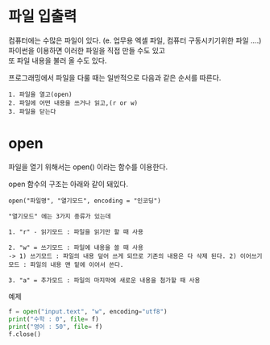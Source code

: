 # 파일 입출력

컴퓨터에는 수많은 파일이 있다. (e. 업무용 엑셀 파일, 컴퓨터 구동시키기위한 파일 ....)  
파이썬을 이용하면 이러한 파일을 직접 만들 수도 있고  
또 파일 내용을 불러 올 수도 있다.

프로그래밍에서 파일을 다룰 때는 일반적으로 다음과 같은 순서를 따른다.
```
1. 파일을 열고(open)
2. 파일에 어떤 내용을 쓰거나 읽고,(r or w)
3. 파일을 닫는다
```

# open

파일을 열기 위해서는 open() 이라는 함수를 이용한다.  

open 함수의 구조는 아래와 같이 돼있다.
``` 
open("파일명", "열기모드", encoding = "인코딩")

"열기모드" 에는 3가지 종류가 있는데

1. "r" - 읽기모드 : 파일을 읽기만 할 때 사용

2. "w" = 쓰기모드 : 파일에 내용을 쓸 때 사용 
-> 1) 쓰기모드 : 파일의 내용 덮어 쓰게 되므로 기존의 내용은 다 삭제 된다. 2) 이어쓰기 모드 : 파일의 내용 맨 밑에 이어서 쓴다.
    
3. "a" = 추가모드 : 파일의 마지막에 새로운 내용을 첨가할 때 사용 
```
예제
``` python
f = open("input.text", "w", encoding="utf8")
print("수학 : 0", file= f)
print("영어 : 50", file= f)
f.close()
```
